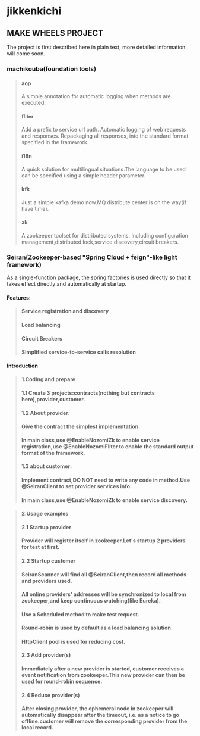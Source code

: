 # jikkenkichi
## MAKE WHEELS PROJECT

The project is first described here in plain text, more detailed information will come soon.

### machikouba(foundation tools)
>#### aop
>A simple annotation for automatic logging when methods are executed.
>#### fliter
>Add a prefix to service url path.
>Automatic logging of web requests and responses.
>Repackaging all responses, into the standard format specified in the framework.
>#### i18n
>A quick solution for multilingual situations.The language to be used can be specified using a simple header parameter.
>#### kfk
>Just a simple kafka demo now.MQ distribute center is on the way(if have time).
>#### zk
>A zookeeper toolset for distributed systems.
>Including configuration management,distributed lock,service discovery,circuit breakers.


### Seiran(Zookeeper-based "Spring Cloud + feign"-like light framework)
As a single-function package, the spring.factories is used directly so that it takes effect directly and automatically at startup.
#### Features:
>#### Service registration and discovery
>#### Load balancing
>#### Circuit Breakers
>#### Simplified service-to-service calls resolution
>
#### Introduction
>#### 1.Coding and prepare
>#### 1.1 Create 3 projects:contracts(nothing but contracts here),provider,customer.
>#### 1.2 About provider:
>#### Give the contract the simplest implementation.
>#### In main class,use @EnableNozomiZk to enable service registration,use @EnableNozomiFliter to enable the standard output format of the framework.
>#### 1.3 about customer:
>#### Implement contract,DO NOT need to write any code in method.Use @SeiranClient to set provider services info.
>#### In main class,use @EnableNozomiZk to enable service discovery.

>#### 2.Usage examples
>#### 2.1 Startup provider
>#### Provider will register itself in zookeeper.Let's startup 2 providers for test at first.
>#### 2.2 Startup customer
>#### SeiranScanner will find all @SeiranClient,then record all methods and providers used.
>#### All online providers' addresses will be synchronized to local from zookeeper,and keep continuous watching(like Eureka).
>#### Use a Scheduled method to make test request.
>#### Round-robin is used by default as a load balancing solution.
>#### HttpClient pool is used for reducing cost.
>#### 2.3 Add provider(s)
>#### Immediately after a new provider is started, customer receives a event notification from zookeeper.This new provider can then be used for round-robin sequence.
>#### 2.4 Reduce provider(s)
>#### After closing provider, the ephemeral node in zookeeper will automatically disappear after the timeout, i.e. as a notice to go offline.customer will remove the corresponding provider from the local record.
